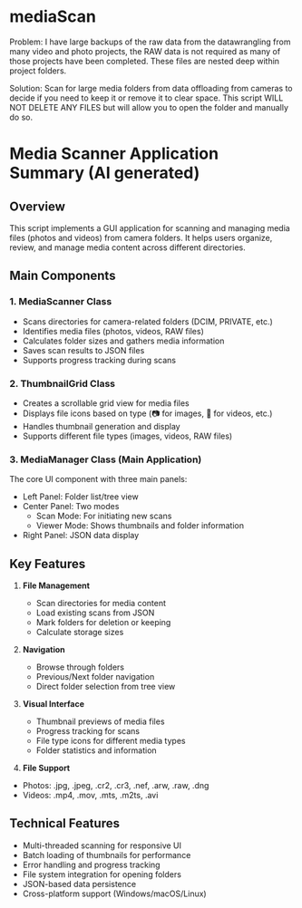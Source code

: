 # mediaScan
Problem: I have large backups of the raw data from the datawrangling from many video and photo projects, the RAW data is not required as many of those projects have been completed. These files are nested deep within project folders. 

Solution: Scan for large media folders from data offloading from cameras to decide if you need to keep it or remove it to clear space. This script WILL NOT DELETE ANY FILES but will allow you to open the folder and manually do so.

# Media Scanner Application Summary (AI generated)

## Overview
This script implements a GUI application for scanning and managing media files (photos and videos) from camera folders. It helps users organize, review, and manage media content across different directories.

## Main Components

### 1. MediaScanner Class
- Scans directories for camera-related folders (DCIM, PRIVATE, etc.)
- Identifies media files (photos, videos, RAW files)
- Calculates folder sizes and gathers media information
- Saves scan results to JSON files
- Supports progress tracking during scans

### 2. ThumbnailGrid Class
- Creates a scrollable grid view for media files
- Displays file icons based on type (📷 for images, 🎥 for videos, etc.)
- Handles thumbnail generation and display
- Supports different file types (images, videos, RAW files)

### 3. MediaManager Class (Main Application)
The core UI component with three main panels:
- Left Panel: Folder list/tree view
- Center Panel: Two modes
  - Scan Mode: For initiating new scans
  - Viewer Mode: Shows thumbnails and folder information
- Right Panel: JSON data display

## Key Features
1. **File Management**
   - Scan directories for media content
   - Load existing scans from JSON
   - Mark folders for deletion or keeping
   - Calculate storage sizes

2. **Navigation**
   - Browse through folders
   - Previous/Next folder navigation
   - Direct folder selection from tree view

3. **Visual Interface**
   - Thumbnail previews of media files
   - Progress tracking for scans
   - File type icons for different media types
   - Folder statistics and information

4. **File Support**
- Photos: .jpg, .jpeg, .cr2, .cr3, .nef, .arw, .raw, .dng
- Videos: .mp4, .mov, .mts, .m2ts, .avi

## Technical Features
- Multi-threaded scanning for responsive UI
- Batch loading of thumbnails for performance
- Error handling and progress tracking
- File system integration for opening folders
- JSON-based data persistence
- Cross-platform support (Windows/macOS/Linux)
